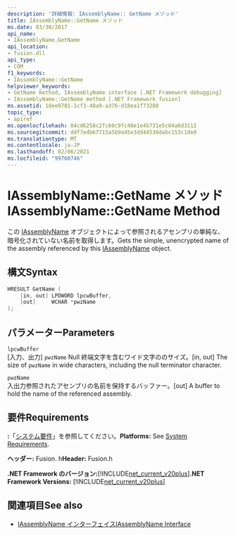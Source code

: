 ```yaml
---
description: '詳細情報: IAssemblyName:: GetName メソッド'
title: IAssemblyName::GetName メソッド
ms.date: 03/30/2017
api_name:
- IAssemblyName.GetName
api_location:
- fusion.dll
api_type:
- COM
f1_keywords:
- IAssemblyName::GetName
helpviewer_keywords:
- GetName method, IAssemblyName interface [.NET Framework debugging]
- IAssemblyName::GetName method [.NET Framework fusion]
ms.assetid: 1dee9781-1cf3-48a9-a376-d18ea1f73280
topic_type:
- apiref
ms.openlocfilehash: 04cd6258c2fc60c9fc40e1e4b731e5c04a8d3112
ms.sourcegitcommit: ddf7edb67715a5b9a45e3dd44536dabc153c1de0
ms.translationtype: MT
ms.contentlocale: ja-JP
ms.lasthandoff: 02/06/2021
ms.locfileid: "99760746"
---
```

# <a name="iassemblynamegetname-method"></a><span data-ttu-id="b6b5d-103">IAssemblyName::GetName メソッド</span><span class="sxs-lookup"><span data-stu-id="b6b5d-103">IAssemblyName::GetName Method</span></span>

<span data-ttu-id="b6b5d-104">この [IAssemblyName](iassemblyname-interface.md) オブジェクトによって参照されるアセンブリの単純な、暗号化されていない名前を取得します。</span><span class="sxs-lookup"><span data-stu-id="b6b5d-104">Gets the simple, unencrypted name of the assembly referenced by this [IAssemblyName](iassemblyname-interface.md) object.</span></span>  
  
## <a name="syntax"></a><span data-ttu-id="b6b5d-105">構文</span><span class="sxs-lookup"><span data-stu-id="b6b5d-105">Syntax</span></span>  
  
```cpp  
HRESULT GetName (  
    [in, out] LPDWORD lpcwBuffer,  
    [out]     WCHAR *pwzName  
);  
```  
  
## <a name="parameters"></a><span data-ttu-id="b6b5d-106">パラメーター</span><span class="sxs-lookup"><span data-stu-id="b6b5d-106">Parameters</span></span>  

 `lpcwBuffer`  
 <span data-ttu-id="b6b5d-107">[入力、出力] `pwzName` Null 終端文字を含むワイド文字ののサイズ。</span><span class="sxs-lookup"><span data-stu-id="b6b5d-107">[in, out] The size of `pwzName` in wide characters, including the null terminator character.</span></span>  
  
 `pwzName`  
 <span data-ttu-id="b6b5d-108">入出力参照されたアセンブリの名前を保持するバッファー。</span><span class="sxs-lookup"><span data-stu-id="b6b5d-108">[out] A buffer to hold the name of the referenced assembly.</span></span>  
  
## <a name="requirements"></a><span data-ttu-id="b6b5d-109">要件</span><span class="sxs-lookup"><span data-stu-id="b6b5d-109">Requirements</span></span>  

 <span data-ttu-id="b6b5d-110">**:**「[システム要件](../../get-started/system-requirements.md)」を参照してください。</span><span class="sxs-lookup"><span data-stu-id="b6b5d-110">**Platforms:** See [System Requirements](../../get-started/system-requirements.md).</span></span>  
  
 <span data-ttu-id="b6b5d-111">**ヘッダー:** Fusion. h</span><span class="sxs-lookup"><span data-stu-id="b6b5d-111">**Header:** Fusion.h</span></span>  
  
 <span data-ttu-id="b6b5d-112">**.NET Framework のバージョン:**[!INCLUDE[net_current_v20plus](../../../../includes/net-current-v20plus-md.md)]</span><span class="sxs-lookup"><span data-stu-id="b6b5d-112">**.NET Framework Versions:** [!INCLUDE[net_current_v20plus](../../../../includes/net-current-v20plus-md.md)]</span></span>  
  
## <a name="see-also"></a><span data-ttu-id="b6b5d-113">関連項目</span><span class="sxs-lookup"><span data-stu-id="b6b5d-113">See also</span></span>

- [<span data-ttu-id="b6b5d-114">IAssemblyName インターフェイス</span><span class="sxs-lookup"><span data-stu-id="b6b5d-114">IAssemblyName Interface</span></span>](iassemblyname-interface.md)
